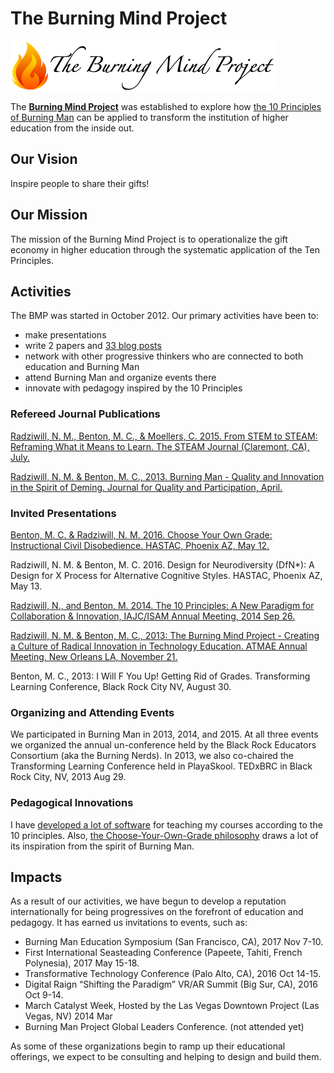 # The Burning Mind Project

[![](/assets/bmp_header_logo.png)](http://www.burningmindproject.org/)

The **[Burning Mind Project](http://www.burningmindproject.org/)** was established to explore how [the 10 Principles of Burning Man](http://www.burningmanproject.org/about/ten-principles) can be applied to transform the institution of higher education from the inside out.

## Our Vision

Inspire people to share their gifts!

## Our Mission

The mission of the Burning Mind Project is to operationalize the gift economy in higher education through the systematic application of the Ten Principles.

## Activities

The BMP was started in October 2012. Our primary activities have been to:

* make presentations
* write 2 papers and [33 blog posts](http://www.burningmindproject.org/)
* network with other progressive thinkers who are connected to both education and Burning Man
* attend Burning Man and organize events there
* innovate with pedagogy inspired by the 10 Principles

### Refereed Journal Publications

[Radziwill, N. M., Benton, M. C., & Moellers, C. 2015. From STEM to STEAM: Reframing What it Means to Learn. The STEAM Journal (Claremont, CA), July.](https://github.com/morphatic/sis-portfolio/raw/master/supporting_materials/publications/2015--STEAM--FromSTEMtoSTEAM.pdf)

[Radziwill, N. M. & Benton, M. C., 2013. Burning Man - Quality and Innovation in the Spirit of Deming. Journal for Quality and Participation, April.](https://github.com/morphatic/sis-portfolio/raw/master/supporting_materials/publications/2013--JQP--DemingAndBurningMan.pdf)

### Invited Presentations

[Benton, M. C. & Radziwill, N. M. 2016. Choose Your Own Grade: Instructional Civil Disobedience. HASTAC, Phoenix AZ, May 12.
](https://github.com/morphatic/sis-portfolio/raw/master/supporting_materials/publications/2016--HASTAC--CYOG.pdf)

Radziwill, N. M. & Benton, M. C. 2016. Design for Neurodiversity (DfN*): A Design for X Process for Alternative Cognitive Styles. HASTAC, Phoenix AZ, May 13.

[Radziwill, N., and Benton, M. 2014. The 10 Principles: A New Paradigm for Collaboration & Innovation, IAJC/ISAM Annual Meeting, 2014 Sep 26.
](https://github.com/morphatic/sis-portfolio/raw/master/supporting_materials/misc/2014--IAJC-ISAM--10PrinciplesANewParadigm.pdf)

[Radziwill, N. M. & Benton, M. C., 2013: The Burning Mind Project - Creating a Culture of Radical Innovation in Technology Education. ATMAE Annual Meeting, New Orleans LA, November 21.](https://github.com/morphatic/sis-portfolio/raw/master/supporting_materials/misc/2013--ATMAE--BurningMindProject.pdf)

Benton, M. C., 2013: I Will F You Up! Getting Rid of Grades. Transforming Learning Conference, Black Rock City NV, August 30.

### Organizing and Attending Events

We participated in Burning Man in 2013, 2014, and 2015. At all three events we organized the annual un-conference held by the Black Rock Educators Consortium (aka the Burning Nerds). In 2013, we also co-chaired the Transforming Learning Conference held in PlayaSkool. TEDxBRC in Black Rock City, NV, 2013 Aug 29.

### Pedagogical Innovations

I have [developed a lot of software](/teaching/courseware.md) for teaching my courses according to the 10 principles. Also, [the Choose-Your-Own-Grade philosophy](/teaching/cyog.md) draws a lot of its inspiration from the spirit of Burning Man.

## Impacts

As a result of our activities, we have begun to develop a reputation internationally for being progressives on the forefront of education and pedagogy. It has earned us invitations to events, such as:

* Burning Man Education Symposium (San Francisco, CA), 2017 Nov 7-10.
* First International Seasteading Conference (Papeete, Tahiti, French Polynesia), 2017 May 15-18.
* Transformative Technology Conference (Palo Alto, CA), 2016 Oct 14-15.
* Digital Raign “Shifting the Paradigm” VR/AR Summit (Big Sur, CA), 2016 Oct 9-14.
* March Catalyst Week, Hosted by the Las Vegas Downtown Project (Las Vegas, NV) 2014 Mar
* Burning Man Project Global Leaders Conference. (not attended yet)

As some of these organizations begin to ramp up their educational offerings, we expect to be consulting and helping to design and build them.